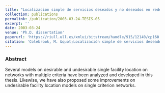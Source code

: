 ```yaml
---
title: "Localización simple de servicios deseados y no deseados en redes con múltiples criterios (Desirable and undesirable single facility location on networks with multiple criteria)"
collection: publications
permalink: /publication/2003-03-24-TESIS-05
excerpt: ''
date: 2003-03-24
venue: 'Ph.D. dissertation'
paperurl: 'https://riull.ull.es/xmlui/bitstream/handle/915/12140/cp160.pdf?sequence=1&isAllowed=y'
citation: 'Colebrook, M. &quot;Localización simple de servicios deseados y no deseados en redes con múltiples criterios (Desirable and undesirable single facility location on networks with multiple criteria)&quot;. <i>Ph.D. Dissertation with European Doctorate Mention, supervised by Dr. J. Sicilia</i>. Edited by the Servicio de Publicaciones de la Universidad de La Laguna, ISBN: 84-688-5038-1 (2003)' #'Your Name, You. (2015). &quot;Paper Title Number 3.&quot; <i>Journal 1</i>. 1(3).'
---
```

### Abstract
Several models on desirable and undesirable single facility location on networks with multiple criteria have been analyzed and developed in this thesis. Likewise, we have also
proposed some improvements on undesirable facility location models on single criterion networks. 

